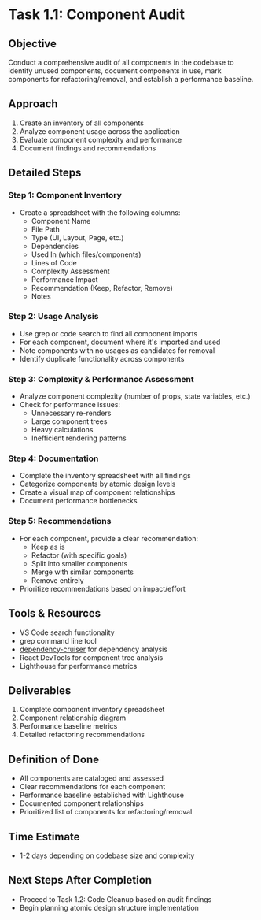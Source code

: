 # Task 1.1: Component Audit

## Objective
Conduct a comprehensive audit of all components in the codebase to identify unused components, document components in use, mark components for refactoring/removal, and establish a performance baseline.

## Approach
1. Create an inventory of all components
2. Analyze component usage across the application
3. Evaluate component complexity and performance
4. Document findings and recommendations

## Detailed Steps

### Step 1: Component Inventory
- Create a spreadsheet with the following columns:
  - Component Name
  - File Path
  - Type (UI, Layout, Page, etc.)
  - Dependencies
  - Used In (which files/components)
  - Lines of Code
  - Complexity Assessment
  - Performance Impact
  - Recommendation (Keep, Refactor, Remove)
  - Notes

### Step 2: Usage Analysis
- Use grep or code search to find all component imports
- For each component, document where it's imported and used
- Note components with no usages as candidates for removal
- Identify duplicate functionality across components

### Step 3: Complexity & Performance Assessment
- Analyze component complexity (number of props, state variables, etc.)
- Check for performance issues:
  - Unnecessary re-renders
  - Large component trees
  - Heavy calculations
  - Inefficient rendering patterns

### Step 4: Documentation
- Complete the inventory spreadsheet with all findings
- Categorize components by atomic design levels
- Create a visual map of component relationships
- Document performance bottlenecks

### Step 5: Recommendations
- For each component, provide a clear recommendation:
  - Keep as is
  - Refactor (with specific goals)
  - Split into smaller components
  - Merge with similar components
  - Remove entirely
- Prioritize recommendations based on impact/effort

## Tools & Resources
- VS Code search functionality
- grep command line tool
- [dependency-cruiser](https://github.com/sverweij/dependency-cruiser) for dependency analysis
- React DevTools for component tree analysis
- Lighthouse for performance metrics

## Deliverables
1. Complete component inventory spreadsheet
2. Component relationship diagram
3. Performance baseline metrics
4. Detailed refactoring recommendations

## Definition of Done
- All components are cataloged and assessed
- Clear recommendations for each component
- Performance baseline established with Lighthouse
- Documented component relationships
- Prioritized list of components for refactoring/removal

## Time Estimate
- 1-2 days depending on codebase size and complexity

## Next Steps After Completion
- Proceed to Task 1.2: Code Cleanup based on audit findings
- Begin planning atomic design structure implementation 